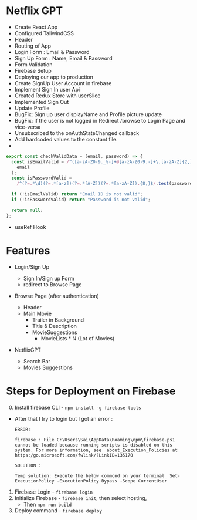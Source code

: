 # Netflix GPT

- Create React App
- Configured TailwindCSS
- Header
- Routing of App
- Login Form : Email & Password
- Sign Up Form : Name, Email & Password
- Form Validation
- Firebase Setup
- Deploying our app to production
- Create SignUp User Account in firebase
- Implement Sign In user Api
- Created Redux Store with userSlice
- Implemented Sign Out
- Update Profile
- BugFix: Sign up user displayName and Profile picture update
- BugFix: if the user is not logged in Redirect /browse to Login Page and vice-versa
- Unsubscribed to the onAuthStateChanged callback
- Add hardcoded values to the constant file.
- 


```jsx
export const checkValidData = (email, password) => {
  const isEmailValid = /^([a-zA-Z0-9._%-]+@[a-zA-Z0-9.-]+\.[a-zA-Z]{2,})$/.test(
    email
  );
  const isPasswordValid =
    /^(?=.*\d)(?=.*[a-z])(?=.*[A-Z])(?=.*[a-zA-Z]).{8,}$/.test(password);

  if (!isEmailValid) return "Email ID is not valid";
  if (!isPasswordValid) return "Password is not valid";

  return null;
};
```

- useRef Hook

# Features

- Login/Sign Up

  - Sign In/Sign up Form
  - redirect to Browse Page

- Browse Page (after authentication)

  - Header
  - Main Movie
    - Trailer in Background
    - Title & Description
    - MovieSuggestions
      - MovieLists \* N (Lot of Movies)

- NetflixGPT
  - Search Bar
  - Movies Suggestions

# Steps for Deployment on Firebase

0. Install firebase CLI - `npm install -g firebase-tools`

- After that I try to login but I got an error :

  `ERROR:`

  `firebase : File C:\Users\Sai\AppData\Roaming\npm\firebase.ps1 cannot be loaded because running scripts is disabled on this system. For more information, see 
about_Execution_Policies at https:/go.microsoft.com/fwlink/?LinkID=135170`

  `SOLUTION :`

  `Temp solution: Execute the below commond on your terminal 
  Set-ExecutionPolicy -ExecutionPolicy Bypass -Scope CurrentUser`

1. Firebase Login - `firebase login`
2. Initialize Firebase - `firebase init`, then select hosting,
   - Then `npm run build`
3. Deploy command - `firebase deploy`

